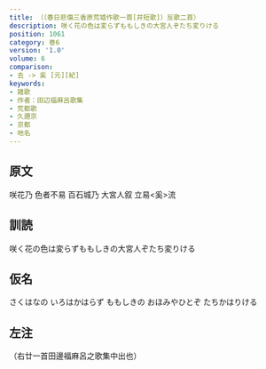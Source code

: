 ```yaml
---
title: （（春日悲傷三香原荒墟作歌一首[并短歌]）反歌二首）
description: 咲く花の色は変らずももしきの大宮人ぞたち変りける
position: 1061
category: 巻6
version: '1.0'
volume: 6
comparison:
- 去 -> 奚 [元][紀]
keywords:
- 雑歌
- 作者：田辺福麻呂歌集
- 荒都歌
- 久邇京
- 京都
- 地名
---
```


## 原文

咲花乃 色者不易 百石城乃 大宮人叙 立易<奚>流

## 訓読

咲く花の色は変らずももしきの大宮人ぞたち変りける

## 仮名

さくはなの いろはかはらず ももしきの おほみやひとぞ たちかはりける

## 左注

（右廿一首田邊福麻呂之歌集中出也）
